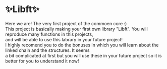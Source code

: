 # ✨**Libft**✨

Here we are! The very first project of the commoen core :)  <br />
This project is basically making your first own library "Libft". You will reproduce many functions in this projects, <br />
and will be able to use this labrary in your future project! <br />
I highly recomend you to do the bonuses in which you will learn about the linked chain and the structures. It seems <br />
a bit complicated at first but you will use these in your future project so it is better for you to understand it now! <br />
